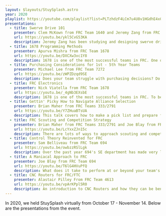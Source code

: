 ```yaml
---
layout: $layouts/StuySplash.astro
year: 2020
playlist: https://youtube.com/playlist?list=PLTzhdzF4LCm7u4U8v1HGdhE4xGyPb4lqh
presentations:
  - title: Swerve Drive 101
    presenter: Clem McKown from FRC Team 1640 and Jeremy Zang from FRC Team 694
    url: https://youtu.be/ykl5CvG53KA
    description: Jeremy Zang has been studying and designing swerve drives for his entire FRC career. He will explain the basics of swerve and what all the design choices, options, and trade offs are when you decide to design and build a swerve drive. FRC 1640 has built swerve drives since 2010 and have built a swerve robot every year except 2016. They make it a little better every year. Clem McKown will explain what he and his team have learned through their various iterations over the course of the last 10 years.
  - title: 1678 Programming Methods
    presenter: Apurva Mishra from FRC Team 1678
    url: https://youtu.be/DXCXw3xc1Y8
    description: 1678 is one of the most successful teams in FRC. One of the things that sets them apart is their high scoring and consistent autonomous routines. This presentation will cover some of their programming methods with extra emphasis on their autonomous modes.
  - title: Purchasing Considerations for 1st - 5th Year Teams
    presenter: Michael Lee from FRC Team 7272
    url: https://youtu.be/zWPZDzqd9SE
    description: Does your team struggle with purchasing decisions? Do you find it hard to know the  right parts to use, spend too much on rush shipping, struggle with parts being out of stock, or know how to prioritize based on a limited budget? During this workshop, I'll explain the way team 7272 Envirobots (Rookie year 2018) has structured its purchasing decisions for success and outline a few mistakes that should be avoided.
  - title: FRC Electronics
    presenter: Nick Viatella from FRC Team 1678
    url: https://youtu.be/_4gNb3EXsbE
    description: 1678 is one of the most successful teams in FRC. To be consistently successful in FRC, one of the keys is a robust and organized electronics system. That makes it less likely for failures to happen as well as making it easier to debug failures when they do. Nick Viatella will discuss 1678's approach to electronics.
  - title: Gettin' Picky How to Navigate Alliance Selection
    presenter: Brian Maher from FRC Teams 333/2791
    url: https://youtu.be/Y7ZHuaBTsUA
    description: This talk covers how to make a pick list and prepare for alliance selection at your events. I will discuss strategies for analyzing scouting data and how to find that diamond-in-the-rough pick to form a winning alliance.
  - title: FRC Scouting and Competition Strategy
    presenter: Brian Maher from FRC Teams 333/2791 and Joe Blay from FRC Team 694
    url: https://youtu.be/LcYxxZJn15c
    description: There are lots of ways to approach scouting and competition strategy, it can be tough to figure out where you should start at what major improvements you can make. Joe Blay and Brian Maher have combined for almost 30 years of experience in FRC and specifically working with their FRC teams' strategy departments as founders, students, and mentors. In this presentation they explain how each of them and their teams approach scouting and competition strategy. They then close with some guiding questions to help get you started on building or improving your own strategy team!
  - title: Control Theory Reinvented for FRC
    presenter: Sam Belliveau from FRC Team 694
    url: https://youtu.be/owbzzRSlLgk
    description: Over the past year 694's SE department has made very large developments in control theory, which lead them to win an award at the Palmetto Regional. This workshop will go over the many advancements that were achieved (PID tuning, Filters, etc).
  - title: A Maniacal Approach to FRC
    presenter: Joe Blay from FRC Team 694
    url: https://youtu.be/T6lG4HVuPfQ
    description: What does it take to perform at or beyond your team's potential at an FRC competition? Joe Blay has been attending FRC competitions for 15 years as a student, driver, mentor, drive coach, teacher, field volunteer, game announcer, and referee. He will go through his maniacal approach to a competition and all of his key practices at the competition to help give his team the best chance at success.
  - title: CNC Routers for FRC/FTC
    presenter: Alastair Pilley From FRC Team 4613
    url: https://youtu.be/vpArKPpl5R0
    description: An introduction to CNC Routers and how they can be beneficial for FRC and FTC teams. This presentation explains the basics of different router tools and appropriate feed-rates for different materials(summary provided in document form for teams to reference after workshop). Using Fusion 360 to program/create toolpaths to cut a simple gusset from aluminum sheet. Viewers/Participants will see the whole workflow from opening a file in Fusion, creating toolpaths and then cutting on CNC Router to finish off the workshop.
---
```


In 2020, we held StuySplash virtually from October 17 - November 14. Below are the presentations from the event.
